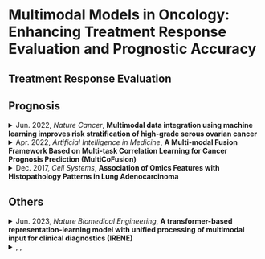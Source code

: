 # Multimodal Models in Oncology: Enhancing Treatment Response Evaluation and Prognostic Accuracy

## Treatment Response Evaluation

## Prognosis
<details>
<summary>Jun. 2022, <i>Nature Cancer</i>, <b>Multimodal data integration using machine learning improves risk stratification of high-grade serous ovarian cancer</b></summary>

[Paper](https://www.nature.com/articles/s43018-022-00388-9)
[Code](https://github.com/kmboehm/onco-fusion)
<!-- - **Journal:** Nature Cancer
- **Published Date:** June 2022 -->
- **Cancer:** Ovarian Cancer
- **Modalities:** Radiological CTs, Pathological images, Clinical data
- **Data Source:** MSKCC, TCGA-OV
- **Patients:** 444 patients, including 296 patients treated at the Memorial Sloan Kettering Cancer Center (MSKCC) and 148 patients from The Cancer Genome Atlas Ovarian Cancer (TCGA-OV); 40 test cases were randomly sampled from the entire pool of patients with all data modalities available for analysis, and the resting of 404 patients for training
  - 404 training patients: 243 had H&E WSIs, 245 had adnexal lesions on pre-treatment CE-CT, 251 had omental implants on pre-treatment CE-CT
  - 40 test patients: all had omental lesions on CE-CT, H&E WSIs
- **Pipeline:**
    - using PyRadiomics for Radiological CTs; pre-training a ResNet-18 as histopathological tissue-type classifier and for extracting cell type features and tissue-type features; encoding clinical data as binary variables or one-hot categorical variables
    - using univariate Cox proportional hazards model to select features
    - employing a multivariable Cox model for late fusing
- **Fusion Mode:** Early/Late-fusion, using a multivariate Cox model to integrate unimodal submodels’ predictions

</details>

<details>
<summary>Apr. 2022, <i>Artificial Intelligence in Medicine</i>, <b>A Multi-modal Fusion Framework Based on Multi-task Correlation Learning for Cancer Prognosis Prediction (MultiCoFusion)</b></summary>

[Paper](https://www.sciencedirect.com/science/article/pii/S0933365722000252) 
<!-- - **Journal:** Artificial Intelligence in Medicine
- **Published Date:** April 2022 -->
- **Cancer:** Brain Lower Grade Glioma, Glioblastoma Multiforme
- **Modalities:** Pahological images, Gene (mRNA)
- **Data Source:** TCGA-LGG, TCGA-GBM
- **Patients:** 470 patients
    - For pathological images, [a pre-proposed dataset](https://github.com/mahmoodlab/PathomicFusion), consisting of 954 ROIs from WSIs for 470 patients
    - For gene data, one patient (TCGA-06-0152) is missing mRNA expression data, and the rest of 469 patients contain 953 mRNA samples. For cancer grade classification, i.e., Grade II (393 samples), III (408), IV (152). Each mRNA expression data have 10673 genes.
    - 80% for training and 20% for testing
- **Pipeline:**
    - pre-trained ResNet-152 for histopathological images; a sparse graph convolutional network (SGCN) for mRNA expression data
    - fusing these representations by a FCN
    - the fused FCN is a multi-task shared network, outputing survival analysis and cancer grade classification simultaneously
- **Fusion Mode:** Middle-fusion

</details>

<details>
<summary>Dec. 2017, <i>Cell Systems</i>, <b>Association of Omics Features with Histopathology Patterns in Lung Adenocarcinoma</b></summary>

[Paper](https://www.cell.com/cell-systems/pdf/S2405-4712(17)30484-2.pdf)

- **Cancer:** Lung Adenocarcinoma
- **Modalities:** Pathological Images, Pathological Reports, Gene (RNA sequencing), Proteomics
- **Data Source:** TCGA
- **Patients:** 538 patients
- **Pipeline:** 
    - converting pathological images into overlapping tiles and selected the ROIs to extract quantitative features (i.e. size, shape, intensity distribution, and texture features); identifing pathology grade from pathology reports; collecting gene and protein expression data by RNA sequencing and reverse-phase protein array
    - employing feature selection on the training set
    - building a random forest model for prognostic prediction
- **Fusion Mode:** Early/Late-fusion, using a random forest model to integrate multimodal features

</details>

## Others

<details>
<summary>Jun. 2023, <i>Nature Biomedical Engineering</i>, <b>A transformer-based representation-learning model with unified processing of multimodal input for clinical diagnostics (IRENE)</b></summary>

[Paper](https://www.nature.com/articles/s41551-023-01045-x)
[Code](https://github.com/RL4M/IRENE)
- **Cancer:** Non-Cancer, predicting the adverse clinical outcomes in patients with COVID-19
- **Modalities:** Chest X-rays, Unstructured Text (i.e. chief complaint, history of present and past illness, and a complete laboratory test report), Structured Text (i.e. demographics)
- **Data Source:** In-house dataset from West China Hospital
- **Patients:** 51511 patients with 72283 data samples
    - 44628 patients for training and 3325 patients for testing
- **Pipeline:** 
    - tokenizing unstructured text into tokens
    - mapping structured text into tokens via linear projection
    - tokenizing images into tokens
    - using the proposed bidirectional multimodal attention block followed by some self-attention block for multimodal fusion
    - a classification head for predicting disease
- **Fusion Mode:** Middle-fusion

</details>



<details>
<summary>, <i></i>, <b></b></summary>

[Paper]()
[Code]()
- **Cancer:** 
- **Modalities:** 
- **Data Source:** 
- **Patients:**
- **Pipeline:** 
- **Fusion Mode:** 

</details>

